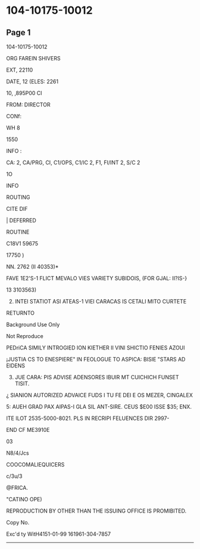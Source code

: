 # 104-10175-10012

## Page 1

104-10175-10012

ORG FAREIN SHIVERS

EXT, 22110

DATE, 12 (ELES: 2261

10, ,895P00 CI

FROM: DIRECTOR

CONf:

WH 8

1550

INFO :

CA: 2, CA/PRG, CI, C1/OPS, C1/IC 2, F1, FI/INT 2, S/C 2

1O

INFO

ROUTING

CITE DIF

| DEFERRED

ROUTINE

C18V1 59675

17750 )

NN. 2762 (II 40353)*

FAVE 1E2'S-1 FLICT MEVALO VIES VARIETY SUBIDOIS, (FOR GJAL: II?IS-}

13 3103563)

2. INTEI STATIOT ASI ATEAS-1 VIEI CARACAS IS CETALI MITO CURTETE

RETURNTO

Background Use Only

Not Reproduce

PEDriCA SIMILY INTROGIED ION KIETHER II VINI SHICTIO FENIES AZOUI

¡JUSTIA CS TO ENESPIERE" IN FEOLOGUE TO ASPICA: BISIE "STARS AD EIDENS

3. JUE CARA: PIS ADVISE ADENSORES IBUIR MT CUICHICH FUNSET TISIT.

¿ SIANION AUTORIZED ADVAICE FUDS I TU FE DEI E OS MEZER, CINGALEX

5: AUEH GRAD PAX AIPAS-I GLA SIL ANT-SIRE. CEUS $E00 ISSE $35; ENX.

ITE ILOT 2535-5000-8021. PLS IN RECRIPI FELUENCES DIR 2997-

END CF ME3910E

03

N8/4/Jcs

COOCOMALIEQUICERS

c/3u/3

@FRICA.

"CATINO OPE)

REPRODUCTION BY OTHER THAN THE ISSUING OFFICE IS PROMIBITED.

Copy No.

Exc'd ty WitH4151-01-99 161961-304-7857

---

